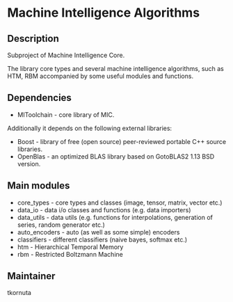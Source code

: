 Machine Intelligence Algorithms
=========================================

Description
-----------

Subproject of Machine Intelligence Core.

The library core types and several machine intelligence algorithms, such as HTM, RBM accompanied by some useful modules and functions.

Dependencies
------------
   * MIToolchain - core library of MIC.

Additionally it depends on the following external libraries:
   * Boost - library of free (open source) peer-reviewed portable C++ source libraries.
   * OpenBlas - an optimized BLAS library based on GotoBLAS2 1.13 BSD version.

Main modules
------------
   * core_types - core types and classes (image, tensor, matrix, vector etc.)
   * data_io - data i/o classes and functions (e.g. data importers)
   * data_utils - data utils (e.g. functions for interpolations, generation of series, random generator etc.)
   * auto_encoders - auto (as well as some simple) encoders
   * classifiers - different classifiers (naive bayes, softmax etc.)
   * htm - Hierarchical Temporal Memory 
   * rbm - Restricted Boltzmann Machine


Maintainer
----------

tkornuta